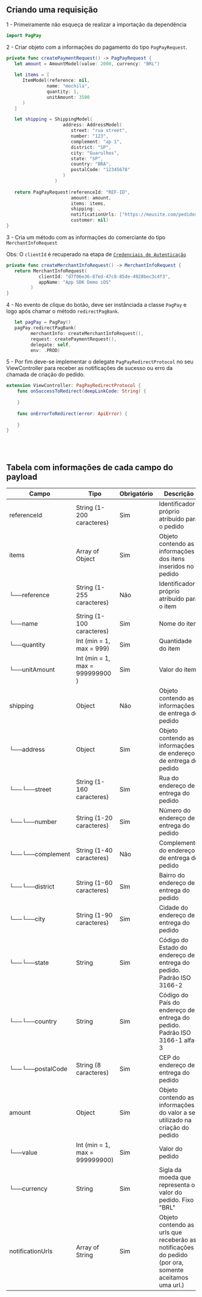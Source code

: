 ## Criando uma requisição

1 - Primeiramente não esqueça de realizar a importação da dependência

```swift
import PagPay
```

2 - Criar objeto com a informações do pagamento do tipo `PagPayRequest`.

```swift
private func createPaymentRequest() -> PagPayRequest {
   let amount = AmountModel(value: 2000, currency: "BRL")
            
   let items = [
      ItemModel(reference: nil,
               name: "mochila",
               quantity: 1,
               unitAmount: 3500
      )
   ]

   let shipping = ShippingModel(
                     address: AddressModel(
                        street: "rua street",
                        number: "123",
                        complement: "ap 1",
                        district: "SP",
                        city: "Guarulhos",
                        state: "SP",
                        country: "BRA",
                        postalCode: "12345678"
                     )
                  )
   
   return PagPayRequest(referenceId: "REF-ID",
                        amount: amount,
                        items: items,
                        shipping: ,
                        notificationUrls: ["https://meusite.com/pedidos/pagamentos"],
                        customer: nil)
}
```

3 - Cria um método com as informações do comerciante do tipo `MerchantInfoRequest`

Obs: O `clientId` é recuperado na etapa de [`Credenciais de Autenticação`](./../README.md#credenciais-de-autenticação)

```swift
private func createMerchantInfoRequest() -> MerchantInfoRequest {
   return MerchantInfoRequest(
            clientId: "d7f06e36-87ed-47c8-85de-4928bec3c4f3", 
            appName: "App SDK Demo iOS"
         )
}
```

4 - No evento de clique do botão, deve ser instânciada a classe `PagPay` e logo após chamar o método `redirectPagBank`.

```swift
   let pagPay = PagPay()
   pagPay.redirectPagBank(
         merchantInfo: createMerchantInfoRequest(), 
         request: createPaymentRequest(), 
         delegate: self, 
         env: .PROD)
```

5 - Por fim deve-se implementar o delegate `PagPayRedirectProtocol` no seu ViewController para receber as notificações de sucesso ou erro da chamada de criação do pedido.

```swift
extension ViewController: PagPayRedirectProtocol {
    func onSuccessToRedirect(deepLinkCode: String) {
        
    }
    
    func onErrorToRedirect(error: ApiError) {
        
    }
}
```
<br>
<br>

## Tabela com informações de cada campo do payload

|      Campo          |              Tipo               | Obrigatório |                                               Descrição                                               |
|---------------------|---------------------------------|-------------|-------------------------------------------------------------------------------------------------------|
|   referenceId       |    String (1-200 caracteres)    |     Sim     |                             Identificador próprio atribuído para o pedido                             |
|   items             |    Array of Object              |     Sim     |                      Objeto contendo as informações dos itens inseridos no pedido                     |
|   └──reference      |    String (1-255 caracteres)    |     Não     |                             Identificador próprio atribuído para o item                               |
|   └──name           |    String (1-100  caracteres)   |     Sim     |                                             Nome do item                                              |
|   └──quantity       |    Int (min = 1, max = 999)     |     Sim     |                                          Quantidade do item                                           |
|   └──unitAmount     | Int (min = 1, max = 999999900 ) |     Sim     |                                             Valor do item                                             |
|   shipping          |             Object              |     Não     |                         Objeto contendo as informações de entrega do pedido                           |
|    └──address       |             Object              |     Sim     |                    Objeto contendo as informações de endereço de entrega do pedido                    |
|    └──└──street     |    String (1-160 caracteres)    |     Sim     |                                 Rua do endereço de entrega do pedido                                  |
|    └──└──number     |    String (1-20 caracteres)     |     Sim     |                                Número do endereço de entrega do pedido                                |
|    └──└──complement |    String (1-40 caracteres)     |     Não     |                             Complemento do endereço de entrega do pedido                              |
|    └──└──district   |    String (1-60 caracteres)     |     Sim     |                                Bairro do endereço de entrega do pedido                                |
|    └──└──city       |    String (1-90 caracteres)     |     Sim     |                                Cidade do endereço de entrega do pedido                                |
|    └──└──state      |             String              |     Sim     |                 Código do Estado do endereço de entrega do pedido. Padrão ISO 3166-2                  |
|    └──└──country    |             String              |     Sim     |               Código do País do endereço de entrega do pedido. Padrão ISO 3166-1 alfa-3               |
|    └──└──postalCode |      String (8 caracteres)      |     Sim     |                                 CEP do endereço de entrega do pedido                                  |
|    amount           |             Object              |     Sim     |             Objeto contendo as informações do valor a ser utilizado na criação do pedido              |
|     └──value        | Int (min = 1, max = 999999900)  |     Sim     |                                            Valor do pedido                                            |
|     └──currency     |             String              |     Sim     |                      Sigla da moeda que representa o valor do pedido. Fixo "BRL"                      |
|    notificationUrls |         Array of String         |     Sim     | Objeto contendo as urls que receberão as notificações do pedido (por ora, somente aceitamos uma url.) |
